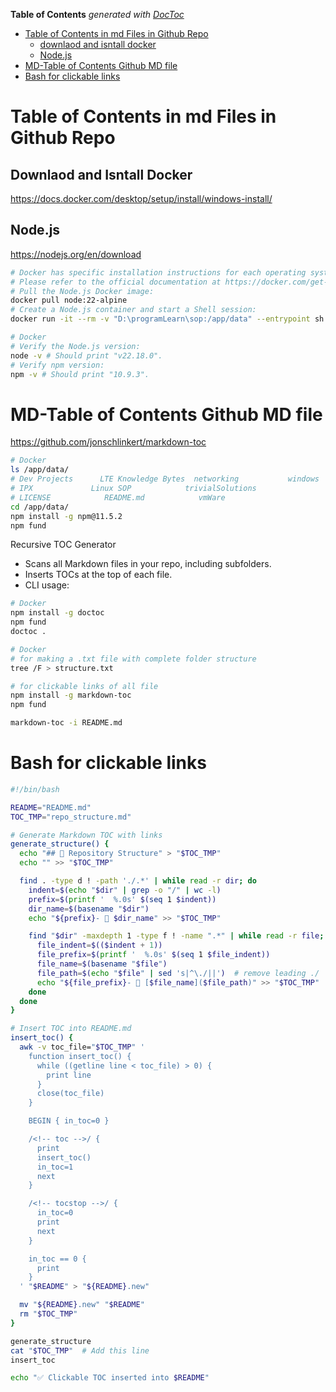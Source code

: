 <!-- START doctoc generated TOC please keep comment here to allow auto update -->
<!-- DON'T EDIT THIS SECTION, INSTEAD RE-RUN doctoc TO UPDATE -->
**Table of Contents**  *generated with [DocToc](https://github.com/thlorenz/doctoc)*

- [Table of Contents in md Files in Github Repo](#table-of-contents-in-md-files-in-github-repo)
  - [downlaod and isntall docker](#downlaod-and-isntall-docker)
  - [Node.js](#nodejs)
- [MD-Table of Contents Github MD file](#md-table-of-contents-github-md-file)
- [Bash for clickable links](#bash-for-clickable-links)

<!-- END doctoc generated TOC please keep comment here to allow auto update -->

# Table of Contents in md Files in Github Repo


## Downlaod and Isntall Docker
https://docs.docker.com/desktop/setup/install/windows-install/

## Node.js
https://nodejs.org/en/download

```sh
# Docker has specific installation instructions for each operating system.
# Please refer to the official documentation at https://docker.com/get-started/
# Pull the Node.js Docker image:
docker pull node:22-alpine
# Create a Node.js container and start a Shell session:
docker run -it --rm -v "D:\programLearn\sop:/app/data" --entrypoint sh node:22-alpine
```

```sh
# Docker
# Verify the Node.js version:
node -v # Should print "v22.18.0".
# Verify npm version:
npm -v # Should print "10.9.3".
```


# MD-Table of Contents Github MD file
https://github.com/jonschlinkert/markdown-toc


```sh
# Docker
ls /app/data/
# Dev Projects      LTE Knowledge Bytes  networking           windows
# IPX             Linux SOP            trivialSolutions
# LICENSE            README.md            vmWare
cd /app/data/
npm install -g npm@11.5.2
npm fund
```
Recursive TOC Generator
- Scans all Markdown files in your repo, including subfolders.
- Inserts TOCs at the top of each file.
- CLI usage:

```sh
# Docker
npm install -g doctoc
npm fund
doctoc .
```
```sh
# Docker
# for making a .txt file with complete folder structure
tree /F > structure.txt

# for clickable links of all file
npm install -g markdown-toc
npm fund

markdown-toc -i README.md
```
# Bash for clickable links

```sh
#!/bin/bash

README="README.md"
TOC_TMP="repo_structure.md"

# Generate Markdown TOC with links
generate_structure() {
  echo "## 📁 Repository Structure" > "$TOC_TMP"
  echo "" >> "$TOC_TMP"

  find . -type d ! -path './.*' | while read -r dir; do
    indent=$(echo "$dir" | grep -o "/" | wc -l)
    prefix=$(printf '  %.0s' $(seq 1 $indent))
    dir_name=$(basename "$dir")
    echo "${prefix}- 📁 $dir_name" >> "$TOC_TMP"

    find "$dir" -maxdepth 1 -type f ! -name ".*" | while read -r file; do
      file_indent=$(($indent + 1))
      file_prefix=$(printf '  %.0s' $(seq 1 $file_indent))
      file_name=$(basename "$file")
      file_path=$(echo "$file" | sed 's|^\./||')  # remove leading ./
      echo "${file_prefix}- 📄 [$file_name]($file_path)" >> "$TOC_TMP"
    done
  done
}

# Insert TOC into README.md
insert_toc() {
  awk -v toc_file="$TOC_TMP" '
    function insert_toc() {
      while ((getline line < toc_file) > 0) {
        print line
      }
      close(toc_file)
    }

    BEGIN { in_toc=0 }

    /<!-- toc -->/ {
      print
      insert_toc()
      in_toc=1
      next
    }

    /<!-- tocstop -->/ {
      in_toc=0
      print
      next
    }

    in_toc == 0 {
      print
    }
  ' "$README" > "${README}.new"

  mv "${README}.new" "$README"
  rm "$TOC_TMP"
}

generate_structure
cat "$TOC_TMP"  # Add this line
insert_toc

echo "✅ Clickable TOC inserted into $README"
```
